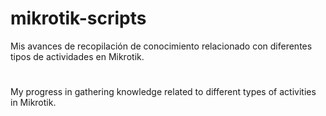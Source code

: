 # mikrotik-scripts
Mis avances de recopilación de conocimiento relacionado con diferentes tipos de actividades en Mikrotik.
#
My progress in gathering knowledge related to different types of activities in Mikrotik.
#

